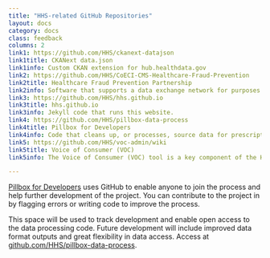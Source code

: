 ```yaml
---
title: "HHS-related GitHub Repositories"
layout: docs
category: docs
class: feedback
columns: 2
link1: https://github.com/HHS/ckanext-datajson
link1title: CKANext data.json
link1info: Custom CKAN extension for hub.healthdata.gov
link2: https://github.com/HHS/CoECI-CMS-Healthcare-Fraud-Prevention
link2title: Healthcare Fraud Prevention Partnership
link2info: Software that supports a data exchange network for purposes of prevention and detection of fraud, waste and abuse across health insurance payers.
link3: https://github.com/HHS/hhs.github.io
link3title: hhs.github.io
link3info: Jekyll code that runs this website.
link4: https://github.com/HHS/pillbox-data-process
link4title: Pillbox for Developers
link4info: Code that cleans up, or processes, source data for prescription, over-the-counter, homeopathic and veterinary oral solid dosage medications (pills) marketed in the United States. Produces an easy-to-use, "pill-focused" dataset. 
link5: https://github.com/HHS/voc-admin/wiki
link5title: Voice of Consumer (VOC)
link5info: The Voice of Consumer (VOC) tool is a key component of the HHS website performance measurement framework.

---
```


[Pillbox for Developers](https://github.com/HHS/pillbox-data-process) uses GitHub to enable anyone to join the process and help further development of the project. You can contribute to the project in by flagging errors or writing code to improve the process.

This space will be used to track development and enable open access to the data processing code. Future development will include improved data format outputs and great flexibility in data access. Access at [github.com/HHS/pillbox-data-process](https://github.com/HHS/pillbox-data-process).
